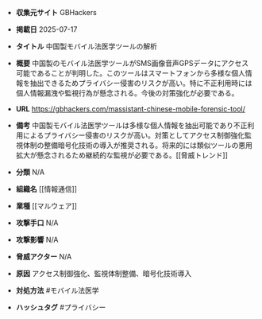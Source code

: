 - **収集元サイト**
GBHackers

- **掲載日**
2025-07-17

- **タイトル**
中国製モバイル法医学ツールの解析

- **概要**
中国製のモバイル法医学ツールがSMS画像音声GPSデータにアクセス可能であることが判明した。このツールはスマートフォンから多様な個人情報を抽出できるためプライバシー侵害のリスクが高い。特に不正利用時には個人情報漏洩や監視行為が懸念される。今後の対策強化が必要である。

- **URL**
https://gbhackers.com/massistant-chinese-mobile-forensic-tool/

- **備考**
中国製モバイル法医学ツールは多様な個人情報を抽出可能であり不正利用によるプライバシー侵害のリスクが高い。対策としてアクセス制御強化監視体制の整備暗号化技術の導入が推奨される。将来的には類似ツールの悪用拡大が懸念されるため継続的な監視が必要である。[[脅威トレンド]]

- **分類**
N/A

- **組織名**
[[情報通信]]

- **業種**
[[マルウェア]]

- **攻撃手口**
N/A

- **攻撃影響**
N/A

- **脅威アクター**
N/A

- **原因**
アクセス制御強化、監視体制整備、暗号化技術導入

- **対処方法**
#モバイル法医学

- **ハッシュタグ**
#プライバシー
